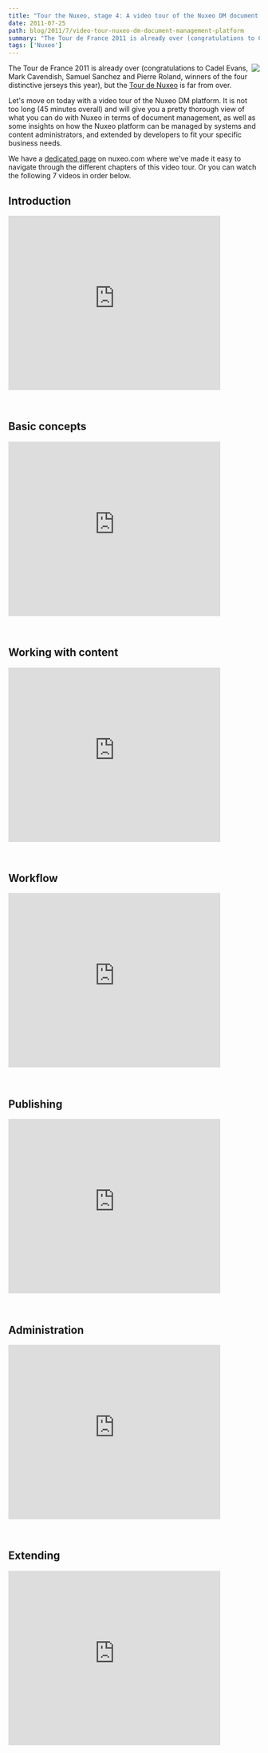 ```yaml
---
title: "Tour the Nuxeo, stage 4: A video tour of the Nuxeo DM document management platform"
date: 2011-07-25
path: blog/2011/7/video-tour-nuxeo-dm-document-management-platform
summary: "The Tour de France 2011 is already over (congratulations to Cadel Evans, Mark Cavendish, Samuel Sanchez and Pierre Roland, winners of the four distinctive jerseys this year), but the Tour de Nuxeo is far from over."
tags: ['Nuxeo']
---
```


<img style="float: right; margin-left: 5px;" src="/images/6a010536291c30970b014e8a1b03a0970d-800wi.png"/>
The Tour de France 2011 is already over (congratulations to Cadel Evans, Mark Cavendish, Samuel Sanchez and Pierre Roland, winners of the four distinctive jerseys this year), but the <a href="/blog/2011/07/introducing-2011-tour-nuxeo/">Tour de Nuxeo</a> is far from over.</p>

<p>Let's move on today with a video tour of the Nuxeo DM platform. It is not too long (45 minutes overall) and will give you a pretty thorough view of what you can do with Nuxeo in terms of document management, as well as some insights on how the Nuxeo platform can be managed by systems and content administrators, and extended by developers to fit your specific business needs.</p>

<p>We have a <a href="http://www.nuxeo.com/en/products/document-management/product-tour/">dedicated page</a> on nuxeo.com where we've made it easy to navigate through the different chapters of this video tour. Or you can watch the following 7 videos in order below.</p>

<!-- more -->

<h2>Introduction</h2>

<p><iframe width="425" height="349" src="https://www.youtube.com/embed/mgpteLDEy3g" frameborder="0" allowfullscreen></iframe>

<br/></p>

<h2>Basic concepts</h2>

<p><iframe width="425" height="349" src="https://www.youtube.com/embed/adn9jnA1Qp0" frameborder="0" allowfullscreen></iframe>

<br/></p>

<h2>Working with content</h2>

<p><iframe width="425" height="349" src="https://www.youtube.com/embed/kxFWWkB40pk" frameborder="0" allowfullscreen></iframe>

<br/></p>

<h2>Workflow</h2>

<p><iframe width="425" height="349" src="https://www.youtube.com/embed/9AW_9IGqqwA" frameborder="0" allowfullscreen></iframe>

<br/></p>

<h2>Publishing</h2>

<p><iframe width="425" height="349" src="https://www.youtube.com/embed/7VMlzadlncg" frameborder="0" allowfullscreen></iframe>

<br/></p>

<h2>Administration</h2>

<p><iframe width="425" height="349" src="https://www.youtube.com/embed/iV1ashpHKnU" frameborder="0" allowfullscreen></iframe>

<br/></p>

<h2>Extending</h2>

<p><iframe width="425" height="349" src="https://www.youtube.com/embed/tK63vaxons0" frameborder="0" allowfullscreen></iframe>

<br/></p>


